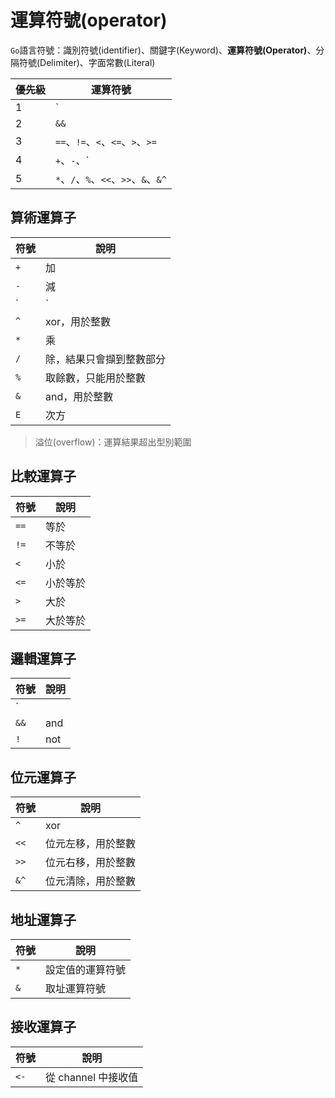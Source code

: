 # 運算符號(operator)

`Go`語言符號：識別符號(identifier)、關鍵字(Keyword)、**運算符號(Operator)**、分隔符號(Delimiter)、字面常數(Literal)

| 優先級 | 運算符號 |
| ----- | ----- |
| 1 | `||` |
| 2 | `&&` |
| 3 | `==`、`!=`、`<`、`<=`、`>`、`>=` |
| 4 | `+`、`-`、`|`、`^` |
| 5 | `*`、`/`、`%`、`<<`、`>>`、`&`、`&^` |

## 算術運算子

| 符號 | 說明 |
| ----- | ----- |
| `+` | 加 |
| `-` | 減 |
| `|` | or，用於整數 |
| `^` | xor，用於整數 |
| `*` | 乘 |
| `/` | 除，結果只會擷到整數部分 |
| `%` | 取餘數，只能用於整數 |
| `&` | and，用於整數 |
| `E` | 次方 |

> 溢位(overflow)：運算結果超出型別範圍

## 比較運算子

| 符號 | 說明 |
| ----- | ----- |
| `==` | 等於 |
| `!=` | 不等於 |
| `<` | 小於 |
| `<=` | 小於等於 |
| `>` | 大於 |
| `>=` | 大於等於 |

## 邏輯運算子

| 符號 | 說明 |
| ----- | ----- |
| `||` | or |
| `&&` | and |
| `!` | not |

## 位元運算子

| 符號 | 說明 |
| ----- | ----- |
| `^` | xor |
| `<<` | 位元左移，用於整數 |
| `>>` | 位元右移，用於整數 |
| `&^` | 位元清除，用於整數 |

## 地址運算子

| 符號 | 說明 |
| ----- | ----- |
| `*` | 設定值的運算符號 |
| `&` | 取址運算符號 |

## 接收運算子

| 符號 | 說明 |
| ----- | ----- |
| `<-` | 從 channel 中接收值 |
